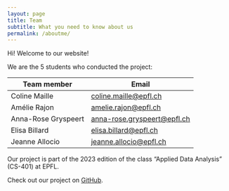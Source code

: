 ```yaml
---
layout: page
title: Team
subtitle: What you need to know about us
permalink: /aboutme/
---
```


Hi! Welcome to our website! 

We are the 5 students who conducted the project:

| Team member | Email |
|----------|----------|
| Coline Maille | coline.maille@epfl.ch |
| Amélie Rajon | amelie.rajon@epfl.ch |
| Anna-Rose Gryspeert | anna-rose.gryspeert@epfl.ch |
| Elisa Billard | elisa.billard@epfl.ch |
| Jeanne Allocio | jeanne.allocio@epfl.ch |

Our project is part of the 2023 edition of the class “Applied Data Analysis” (CS-401) at EPFL.

Check out our project on [GitHub](https://github.com/epfl-ada/ada-2023-project-teamcajare2023).
